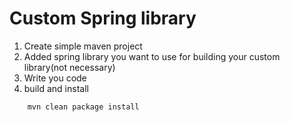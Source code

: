 # Custom Spring library

1. Create simple maven project
2. Added spring library you want to use for building your custom library(not necessary)
3. Write you code
4. build and install
```shell
    mvn clean package install
```